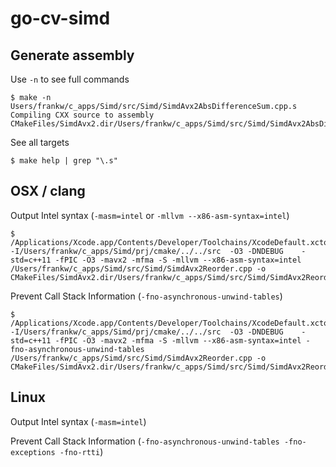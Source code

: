 # go-cv-simd

## Generate assembly

Use `-n` to see full commands
```
$ make -n Users/frankw/c_apps/Simd/src/Simd/SimdAvx2AbsDifferenceSum.cpp.s
Compiling CXX source to assembly CMakeFiles/SimdAvx2.dir/Users/frankw/c_apps/Simd/src/Simd/SimdAvx2AbsDifferenceSum.cpp.s
```

See all targets
```
$ make help | grep "\.s"
```

## OSX / clang

Output Intel syntax (`-masm=intel` or `-mllvm --x86-asm-syntax=intel`)
```
$ /Applications/Xcode.app/Contents/Developer/Toolchains/XcodeDefault.xctoolchain/usr/bin/c++   -I/Users/frankw/c_apps/Simd/prj/cmake/../../src  -O3 -DNDEBUG    -std=c++11 -fPIC -O3 -mavx2 -mfma -S -mllvm --x86-asm-syntax=intel /Users/frankw/c_apps/Simd/src/Simd/SimdAvx2Reorder.cpp -o CMakeFiles/SimdAvx2.dir/Users/frankw/c_apps/Simd/src/Simd/SimdAvx2Reorder.cpp.s
```

Prevent Call Stack Information (`-fno-asynchronous-unwind-tables`)
```
$ /Applications/Xcode.app/Contents/Developer/Toolchains/XcodeDefault.xctoolchain/usr/bin/c++   -I/Users/frankw/c_apps/Simd/prj/cmake/../../src  -O3 -DNDEBUG    -std=c++11 -fPIC -O3 -mavx2 -mfma -S -mllvm --x86-asm-syntax=intel -fno-asynchronous-unwind-tables /Users/frankw/c_apps/Simd/src/Simd/SimdAvx2Reorder.cpp -o CMakeFiles/SimdAvx2.dir/Users/frankw/c_apps/Simd/src/Simd/SimdAvx2Reorder.cpp.s
```

## Linux

Output Intel syntax (`-masm=intel`)

Prevent Call Stack Information (`-fno-asynchronous-unwind-tables -fno-exceptions -fno-rtti`)
